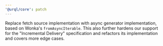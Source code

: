 ```yaml
---
'@urql/core': patch
---
```


Replace fetch source implementation with async generator implementation, based on Wonka's `fromAsyncIterable`.
This also further hardens our support for the "Incremental Delivery" specification and
refactors its implementation and covers more edge cases.
